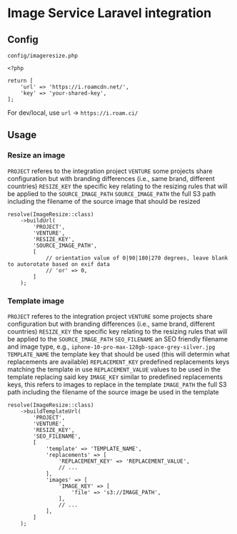 # Image Service Laravel integration

## Config
`config/imageresize.php`
```
<?php

return [
    'url' => 'https://i.roamcdn.net/',
    'key' => 'your-shared-key',
];
```

For dev/local, use `url` -> `https://i.roam.ci/`

## Usage

### Resize an image
`PROJECT` referes to the integration project
`VENTURE` some projects share configuration but with branding differences (i.e., same brand, different countries)
`RESIZE_KEY` the specific key relating to the resizing rules that will be applied to the `SOURCE_IMAGE_PATH`
`SOURCE_IMAGE_PATH` the full S3 path including the filename of the source image that should be resized

```
resolve(ImageResize::class)
    ->buildUrl(
        'PROJECT',
        'VENTURE',
        'RESIZE_KEY',
        'SOURCE_IMAGE_PATH',
        [
            // orientation value of 0|90|180|270 degrees, leave blank to autorotate based on exif data
            // 'or' => 0, 
        ] 
    );
```

### Template image
`PROJECT` referes to the integration project
`VENTURE` some projects share configuration but with branding differences (i.e., same brand, different countries)
`RESIZE_KEY` the specific key relating to the resizing rules that will be applied to the `SOURCE_IMAGE_PATH`
`SEO_FILENAME` an SEO friendly filename and image type, e.g., `iphone-10-pro-max-128gb-space-grey-silver.jpg`
`TEMPLATE_NAME` the template key that should be used (this will determin what replacements are available)
`REPLACEMENT_KEY` predefined replacements keys matching the template in use
`REPLACEMENT_VALUE` values to be used in the template replacing said key
`IMAGE_KEY` similar to predefined replacements keys, this refers to images to replace in the template
`IMAGE_PATH` the full S3 path including the filename of the source image be used in the template

```
resolve(ImageResize::class)
    ->buildTemplateUrl(
        'PROJECT',
        'VENTURE',
        'RESIZE_KEY',
        'SEO_FILENAME',
        [
            'template' => 'TEMPLATE_NAME',
            'replacements' => [
                'REPLACEMENT_KEY' => 'REPLACEMENT_VALUE',
                // ...
            ],
            'images' => [
                'IMAGE_KEY' => [
                    'file' => 's3://IMAGE_PATH',
                ],
                // ...
            ],
        ] 
    );
```
